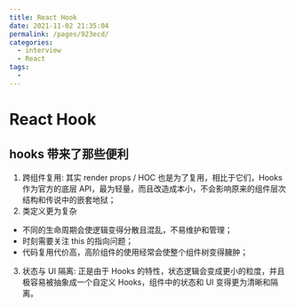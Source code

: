 ```yaml
---
title: React Hook
date: 2021-11-02 21:35:04
permalink: /pages/923ecd/
categories:
  - interview
  - React
tags:
  -
---
```


# React Hook

## hooks 带来了那些便利

1.  跨组件复用: 其实 render props / HOC 也是为了复用，相比于它们，Hooks 作为官方的底层 API，最为轻量，而且改造成本小，不会影响原来的组件层次结构和传说中的嵌套地狱；
2.  类定义更为复杂

- 不同的生命周期会使逻辑变得分散且混乱，不易维护和管理；
- 时刻需要关注 this 的指向问题；
- 代码复用代价高，高阶组件的使用经常会使整个组件树变得臃肿；

3.  状态与 UI 隔离: 正是由于 Hooks 的特性，状态逻辑会变成更小的粒度，并且极容易被抽象成一个自定义 Hooks，组件中的状态和 UI 变得更为清晰和隔离。
